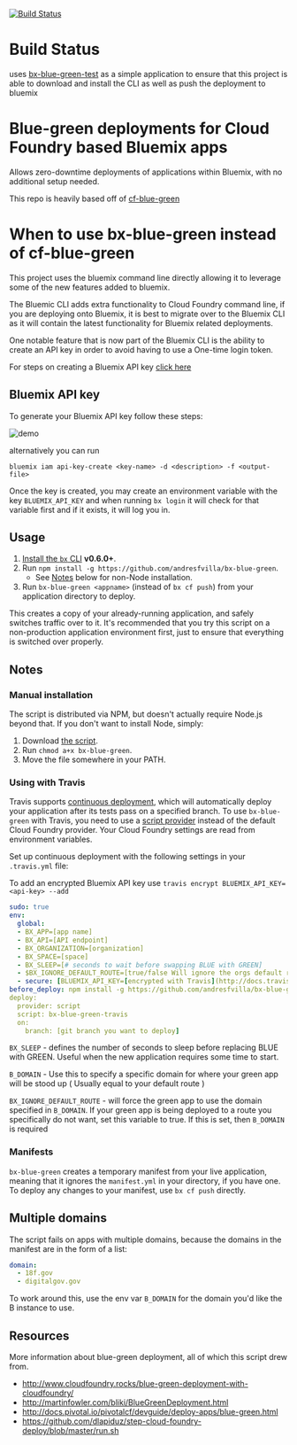 [![Build Status](https://travis-ci.org/andresfvilla/bx-blue-green-test.svg?branch=master)](https://travis-ci.org/andresfvilla/bx-blue-green-test)

# Build Status

uses [bx-blue-green-test](https://github.com/andresfvilla/bx-blue-green-test) as a simple application to ensure that this project is able to download and install the CLI as well as push the deployment to bluemix

# Blue-green deployments for Cloud Foundry based Bluemix apps

Allows zero-downtime deployments of applications within Bluemix, with no additional setup needed.

This repo is heavily based off of [cf-blue-green](https://github.com/18F/cf-blue-green)

# When to use bx-blue-green instead of cf-blue-green

This project uses the bluemix command line directly allowing it to leverage some of the new features added to bluemix.

The Bluemic CLI adds extra functionality to Cloud Foundry command line, if you are deploying onto Bluemix, it is best to migrate over to the Bluemix CLI as it will contain the latest functionality for Bluemix related deployments.

One notable feature that is now part of the Bluemix CLI is the ability to create an API key in order to avoid having to use a One-time login token. 

For steps on creating a Bluemix API key [click here](#bluemix-api-key)

## Bluemix API key

To generate your Bluemix API key follow these steps:

![demo](docs/bluemix-api-key.gif)

alternatively you can run 

`bluemix iam api-key-create <key-name> -d <description> -f <output-file>`

Once the key is created, you may create an environment variable with the key `BLUEMIX_API_KEY` and when running `bx login` it will check for that variable first and if it exists, it will log you in.

## Usage

1. [Install the `bx` CLI](https://github.com/cloudfoundry/cli/releases) **v0.6.0+**.
1. Run `npm install -g https://github.com/andresfvilla/bx-blue-green`.
    * See [Notes](#manual-installation) below for non-Node installation.
1. Run `bx-blue-green <appname>` (instead of `bx cf push`) from your application directory to deploy.

This creates a copy of your already-running application, and safely switches traffic over to it. It's recommended that you try this script on a non-production application environment first, just to ensure that everything is switched over properly.

## Notes

### Manual installation

The script is distributed via NPM, but doesn't actually require Node.js beyond that. If you don't want to install Node, simply:

1. Download [the script](bin/bx-blue-green).
1. Run `chmod a+x bx-blue-green`.
1. Move the file somewhere in your PATH.

### Using with Travis

Travis supports [continuous deployment](http://docs.travis-ci.com/user/deployment/), which will automatically deploy your application after its tests pass on a specified branch. To use `bx-blue-green` with Travis, you need to use a [script provider](http://docs.travis-ci.com/user/deployment/script/) instead of the default Cloud Foundry provider. Your Cloud Foundry settings are read from environment variables.

Set up continuous deployment with the following settings in your `.travis.yml` file:

To add an encrypted Bluemix API key use `travis encrypt BLUEMIX_API_KEY=<api-key> --add`

```yml
sudo: true
env:
  global:
  - BX_APP=[app name]
  - BX_API=[API endpoint]
  - BX_ORGANIZATION=[organization]
  - BX_SPACE=[space]
  - BX_SLEEP=[# seconds to wait before swapping BLUE with GREEN]
  - $BX_IGNORE_DEFAULT_ROUTE=[true/false Will ignore the orgs default route when deploying new app]
  - secure: [BLUEMIX_API_KEY=[encrypted with Travis](http://docs.travis-ci.com/user/environment-variables/#Encrypted-Variables)]
before_deploy: npm install -g https://github.com/andresfvilla/bx-blue-green
deploy:
  provider: script
  script: bx-blue-green-travis
  on:
    branch: [git branch you want to deploy]
```

`BX_SLEEP` - defines the number of seconds to sleep before replacing BLUE with GREEN. Useful when the new application requires some time to start.

`B_DOMAIN` - Use this to specify a specific domain for where your green app will be stood up ( Usually equal to your default route )

`BX_IGNORE_DEFAULT_ROUTE` - will force the green app to use the domain specified in `B_DOMAIN`. If your green app is being deployed to a route you specifically do not want, set this variable to true. If this is set, then `B_DOMAIN` is required

### Manifests

`bx-blue-green` creates a temporary manifest from your live application, meaning that it ignores the `manifest.yml` in your directory, if you have one. To deploy any changes to your manifest, use `bx cf push` directly.

## Multiple domains

The script fails on apps with multiple domains, because the domains in the manifest are in the form of a list:

```yml
domain:
  - 18f.gov
  - digitalgov.gov
```

To work around this, use the env var `B_DOMAIN` for the domain you'd like the B instance to use.


## Resources

More information about blue-green deployment, all of which this script drew from.

* http://www.cloudfoundry.rocks/blue-green-deployment-with-cloudfoundry/
* http://martinfowler.com/bliki/BlueGreenDeployment.html
* http://docs.pivotal.io/pivotalcf/devguide/deploy-apps/blue-green.html
* https://github.com/dlapiduz/step-cloud-foundry-deploy/blob/master/run.sh
